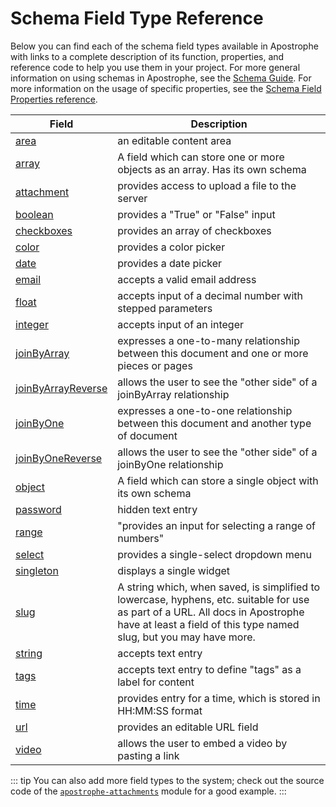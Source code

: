 # Schema Field Type Reference

Below you can find each of the schema field types available in Apostrophe with links to a complete description of its function, properties, and reference code to help you use them in your project. For more general information on using schemas in Apostrophe, see the [Schema Guide](/advanced-topics/schema-guide.md). For more information on the usage of specific properties, see the [Schema Field Properties reference](../field-properties).

| Field | Description |
|-------|-------------|
|[area](/reference/field-types/area.md) | an editable content area |
|[array](/reference/field-types/array.md) | A field which can store one or more objects as an array. Has its own schema |
|[attachment](/reference/field-types/attachment.md) | provides access to upload a file to the server |
|[boolean](/reference/field-types/boolean.md) | provides a "True" or "False" input |
|[checkboxes](/reference/field-types/checkbox.md) | provides an array of checkboxes |
|[color](/reference/field-types/color.md) | provides a color picker |
|[date](/reference/field-types/date.md) | provides a date picker |
|[email](/reference/field-types/email.md) | accepts a valid email address  |
|[float](/reference/field-types/float.md) | accepts input of a decimal number with stepped parameters |
|[integer](/reference/field-types/integer.md) | accepts input of an integer |
|[joinByArray](/reference/field-types/joinByArray.md) | expresses a one-to-many relationship between this document and one or more pieces or pages |
|[joinByArrayReverse](/reference/field-types/joinByArrayReverse.md) | allows the user to see the "other side" of a joinByArray relationship |
|[joinByOne](/reference/field-types/joinByOne.md) | expresses a one-to-one relationship between this document and another type of document |
|[joinByOneReverse](/reference/field-types/joinByOneReverse.md) | allows the user to see the "other side" of a joinByOne relationship |
|[object](/reference/field-types/object.md) | A field which can store a single object with its own schema |
|[password](/reference/field-types/password.md) | hidden text entry |
|[range](/reference/field-types/range.md) | "provides an input for selecting a range of numbers" |
|[select](/reference/field-types/select.md) | provides a single-select dropdown menu |
|[singleton](/reference/field-types/singleton.md) | displays a single widget |
|[slug](/reference/field-types/slug.md) | A string which, when saved, is simplified to lowercase, hyphens, etc. suitable for use as part of a URL. All docs in Apostrophe have at least a field of this type named slug, but you may have more. |
|[string](/reference/field-types/string.md) | accepts text entry |
|[tags](/reference/field-types/tags.md) | accepts text entry to define "tags" as a label for content |
|[time](/reference/field-types/time.md) | provides entry for a time, which is stored in HH:MM:SS format |
|[url](/reference/field-types/url.md) | provides an editable URL field |
|[video](/reference/field-types/video.md) | allows the user to embed a video by pasting a link |

::: tip
You can also add more field types to the system; check out the source code of the [`apostrophe-attachments`](https://github.com/apostrophecms/apostrophe/tree/master/lib/modules/apostrophe-attachments) module for a good example.
:::

